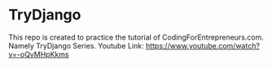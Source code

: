 # TryDjango
This repo is created to practice the tutorial of CodingForEntrepreneurs.com. Namely TryDjango Series.
Youtube Link: 
https://www.youtube.com/watch?v=-oQvMHpKkms
